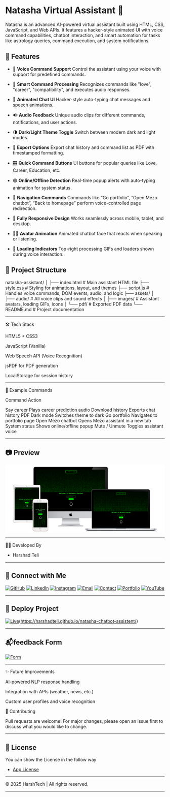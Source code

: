 # Natasha Virtual Assistant 🔮

Natasha is an advanced AI-powered virtual assistant built using HTML, CSS, JavaScript, and Web APIs. It features a hacker-style animated UI with voice command capabilities, chatbot interaction, and smart automation for tasks like astrology queries, command execution, and system notifications.

## 🚀 Features

- 🎤 **Voice Command Support** 
  Control the assistant using your voice with support for predefined commands.

- 🧠 **Smart Command Processing** 
  Recognizes commands like "love", "career", "compatibility", and executes audio responses.

- 💬 **Animated Chat UI** 
  Hacker-style auto-typing chat messages and speech animations.

- 🔊 **Audio Feedback** 
  Unique audio clips for different commands, notifications, and user actions.

- 🌗 **Dark/Light Theme Toggle** 
  Switch between modern dark and light modes.

- 📄 **Export Options** 
  Export chat history and command list as PDF with timestamped formatting.

- 🎛️ **Quick Command Buttons** 
  UI buttons for popular queries like Love, Career, Education, etc.

- 🟢 **Online/Offline Detection** 
  Real-time popup alerts with auto-typing animation for system status.

- 🧭 **Navigation Commands** 
  Commands like “Go portfolio”, “Open Mezo chatbot”, “Back to homepage” perform voice-controlled page redirection.

- 🎨 **Fully Responsive Design** 
  Works seamlessly across mobile, tablet, and desktop.

- 🧞‍♀️ **Avatar Animation** 
  Animated chatbot face that reacts when speaking or listening.

- 📍 **Loading Indicators** 
  Top-right processing GIFs and loaders shown during voice interaction.

## 📁 Project Structure

natasha-assistant/ │ ├── index.html               # Main assistant HTML file ├── style.css                # Styling for animations, layout, and themes ├── script.js                # Handles voice commands, DOM events, audio, and logic ├── assets/ │   ├── audio/               # All voice clips and sound effects │   ├── images/              # Assistant avatars, loading GIFs, icons │   └── pdf/                 # Exported PDF data └── README.md                # Project documentation

---


🛠️ Tech Stack

HTML5 + CSS3

JavaScript (Vanilla)

Web Speech API (Voice Recognition)

jsPDF for PDF generation

LocalStorage for session history

---


📢 Example Commands

Command Action

Say career Plays career prediction audio
Download history Exports chat history PDF
Dark mode Switches theme to dark
Go portfolio Navigates to portfolio page
Open Mezo chatbot Opens Mezo assistant in a new tab
System status Shows online/offline popup
Mute / Unmute Toggles assistant voice

---

## 📷 Preview<br>
<img src="mockup.png" alt="image" height="auto" width="auto"/>

---
🧑‍💻 Developed By

* Harshad Teli 

---

## 🔗 Connect with Me

[![GitHub](https://img.shields.io/badge/GitHub-000?style=for-the-badge&logo=github&logoColor=white)](https://github.com/harshadteli)
[![LinkedIn](https://img.shields.io/badge/LinkedIn-0077B5?style=for-the-badge&logo=linkedin&logoColor=white)](https://www.linkedin.com/in/harshad-teli-560700330?utm_source=share&utm_campaign=share_via&utm_content=profile&utm_medium=android_app
)
[![Instagram](https://img.shields.io/badge/Instagram-E4405F?style=for-the-badge&logo=instagram&logoColor=white)](https://www.instagram.com/ha.rshad4727?igsh=MTlmbHFkMTlnMnh2dQ==)
[![Email](https://img.shields.io/badge/Email-D14836?style=for-the-badge&logo=gmail&logoColor=white)](mailto:harshadteli697@gmail.com)
[![Contact](https://img.shields.io/badge/Contact%20Form-Submit-blue?style=for-the-badge&logo=maildotru)](https://harshadteli.github.io/contactharshadteli/)
[![Portfolio](https://img.shields.io/badge/Portfolio-121212?style=for-the-badge&logo=aboutdotme&logoColor=white)](https://harshadteli.github.io/harshadteliportfolio/)
[![YouTube](https://img.shields.io/badge/YouTube-FF0000?style=for-the-badge&logo=youtube&logoColor=white)](https://youtube.com/@harshtechaiworld?si=atZyhy8X8SAHiupw)

---

## 📲 Deploy Project

[![Live](https://img.shields.io/badge/Live-Demo-green?style=for-the-badge&logo=vercel)](https://your-live-project-link.com)(https://harshadteli.github.io/natasha-chatbot-assistent/)

---

## 📬feedback Form 


[![Form](https://img.shields.io/badge/Feedback_Form-4285F4?style=for-the-badge&logo=googleforms&logoColor=white)](https:/harshadteli.github.io/feedbackformgithub/)

---

✨ Future Improvements

AI-powered NLP response handling

Integration with APIs (weather, news, etc.)

Custom user profiles and voice recognition


🤝 Contributing

Pull requests are welcome! For major changes, please open an issue first to discuss what you would like to change.

---

## 📜 License

You can show the License in the follow way

* [App License](license.txt)


---

© 2025 HarshTech |  All rights reserved.


---
